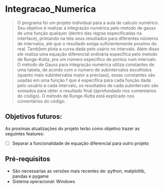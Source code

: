 # Integracao_Numerica

> O programa foi um projeto individual para a aula de calculo numérico. Seu objetivo é realizar a integração numérica pelo metodo de gauss de uma função qualquer 
(dentro das regras especificadas na interface), printando na tela seus resultados para diferentes números de intervalos, até que o resultado estaja suficientemente proximo do
real. Tamb[em plota a curva dada pelo usário no intervalo. Além disso ele realiza uma equação diferencial ordinária específica pelo metodo de Runge-Kutta, pra um número específico 
de pontos num intervalo. O método de Gauss para integração numérica utiliza constantes de uma tabela, de acordo com o número de subintervalos escolhidos (quanto mais 
subintervalos maior a precisao), essas constantes são usadas em uma função f que é específica para cada função dada pelo usuário e cada intervalo, os resultados de 
cada subintervalo são somados para obter o resultado final (aprofundado nos comentarios do código). O método de Runge-Kutta está explicado nos comentários do código.

## Objetivos futuros:

As proximas atualizações do projeto terão como objetivo trazer as seguintes features:

- [ ] Separar a funcionalidade de equação diferencial para outro projeto

## Pré-requisitos

* São necessarias as versões mais recentes de: python, matplotlib, pandas e pygame
* Sistema operacional: Windows
